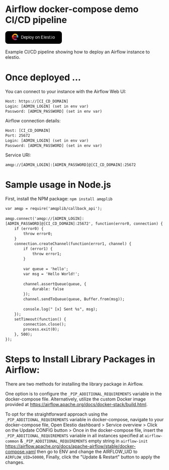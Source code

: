 # Airflow docker-compose demo CI/CD pipeline


<a href="https://dash.elest.io/deploy?source=cicd&social=dockerCompose&url=https://github.com/elestio-examples/airflow"><img src="deploy-on-elestio.png" alt="Deploy on Elest.io" width="180px" /></a>

Example CI/CD pipeline showing how to deploy an Airflow instance to elestio.


# Once deployed ...

You can connect to your instance with the Airflow Web UI:

    Host: https://[CI_CD_DOMAIN]
    Login: [ADMIN_LOGIN] (set in env var)
    Password: [ADMIN_PASSWORD] (set in env var)


Airflow connection details:

    Host: [CI_CD_DOMAIN]
    Port: 25672
    Login: [ADMIN_LOGIN] (set in env var)
    Password: [ADMIN_PASSWORD] (set in env var)

Service URI:
    
    amqp://[ADMIN_LOGIN]:[ADMIN_PASSWORD]@[CI_CD_DOMAIN]:25672




# Sample usage in Node.js

First, install the NPM package: `npm install amqplib`

    var amqp = require('amqplib/callback_api');

    amqp.connect('amqp://[ADMIN_LOGIN]:[ADMIN_PASSWORD]@[CI_CD_DOMAIN]:25672', function(error0, connection) {
        if (error0) {
            throw error0;
        }
        connection.createChannel(function(error1, channel) {
            if (error1) {
                throw error1;
            }

            var queue = 'hello';
            var msg = 'Hello World!';

            channel.assertQueue(queue, {
                durable: false
            });
            channel.sendToQueue(queue, Buffer.from(msg));

            console.log(" [x] Sent %s", msg);
        });
        setTimeout(function() {
            connection.close();
            process.exit(0);
        }, 500);
    });

# Steps to Install Library Packages in Airflow:

There are two methods for installing the library package in Airflow.

One option is to configure the `_PIP_ADDITIONAL_REQUIREMENTS` variable in the docker-compose file. Alternatively, utilize the custom Docker image provided at https://airflow.apache.org/docs/docker-stack/build.html.

To opt for the straightforward approach using the `_PIP_ADDITIONAL_REQUIREMENTS` variable in docker-compose, navigate to your docker-compose file, Open Elestio dashboard > Service overview > Click on the Update CONFIG button > Once in the docker-compose file, insert the `_PIP_ADDITIONAL_REQUIREMENTS` variable in all instances specified at `airflow-common` & `_PIP_ADDITIONAL_REQUIREMENTS` empty string in `airflow-init` https://airflow.apache.org/docs/apache-airflow/stable/docker-compose.yaml then go to ENV and change the AIRFLOW_UID to `AIRFLOW_UID=50000`, Finally, click the "Update & Restart" button to apply the changes.
